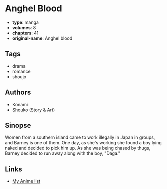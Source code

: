 # Anghel Blood

-   **type**: manga
-   **volumes**: 8
-   **chapters**: 41
-   **original-name**: Anghel blood

## Tags

-   drama
-   romance
-   shoujo

## Authors

-   Konami
-   Shouko (Story & Art)

## Sinopse

Women from a southern island came to work illegally in Japan in groups, and Barney is one of them. One day, as she's working she found a boy lying naked and decided to pick him up. As she was being chased by thugs, Barney decided to run away along with the boy, "Daga."

## Links

-   [My Anime list](https://myanimelist.net/manga/100211/Anghel_Blood)
